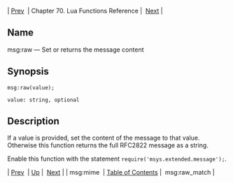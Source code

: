 | [Prev](lua.ref.msg_mime)  | Chapter 70. Lua Functions Reference |  [Next](lua.ref.msg_raw_match) |

<a name="lua.ref.msg_raw"></a>
## Name

msg:raw — Set or returns the message content

<a name="idp16900272"></a>
## Synopsis

`msg:raw(value);`

`value: string, optional`<a name="idp16903248"></a>
## Description

If a value is provided, set the content of the message to that value. Otherwise this function returns the full RFC2822 message as a string.

Enable this function with the statement `require('msys.extended.message');`.

| [Prev](lua.ref.msg_mime)  | [Up](lua.function.details) |  [Next](lua.ref.msg_raw_match) |
| msg:mime  | [Table of Contents](index) |  msg:raw_match |

